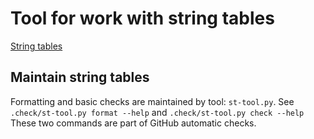 # Tool for work with string tables

[String tables](/default/stringtables/README.md)

## Maintain string tables
Formatting and basic checks are maintained by tool: `st-tool.py`.
See `.check/st-tool.py format --help` and `.check/st-tool.py check --help`
These two commands are part of GitHub automatic checks.
